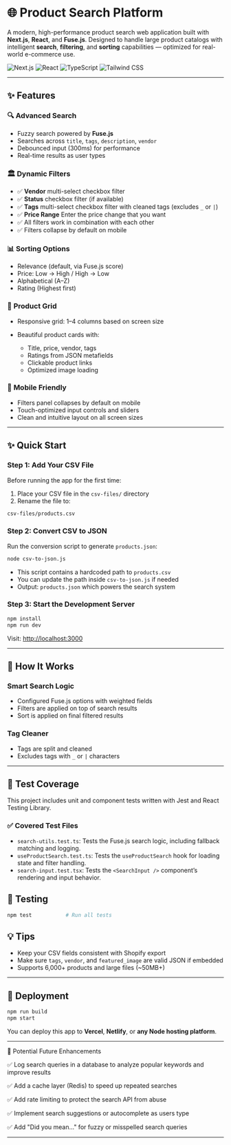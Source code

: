 # 🌐 Product Search Platform

A modern, high-performance product search web application built with **Next.js**, **React**, and **Fuse.js**. Designed to handle large product catalogs with intelligent **search**, **filtering**, and **sorting** capabilities — optimized for real-world e-commerce use.

![Next.js](https://img.shields.io/badge/Next.js-14-black?style=for-the-badge\&logo=next.js)
![React](https://img.shields.io/badge/React-18-blue?style=for-the-badge\&logo=react)
![TypeScript](https://img.shields.io/badge/TypeScript-5-blue?style=for-the-badge\&logo=typescript)
![Tailwind CSS](https://img.shields.io/badge/Tailwind-3-38B2AC?style=for-the-badge\&logo=tailwind-css)

---

## ✨ Features

### 🔍 **Advanced Search**

* Fuzzy search powered by **Fuse.js**
* Searches across `title`, `tags`, `description`, `vendor`
* Debounced input (300ms) for performance
* Real-time results as user types

### 🏛️ **Dynamic Filters**

* ✅ **Vendor** multi-select checkbox filter
* ✅ **Status** checkbox filter (if available)
* ✅ **Tags** multi-select checkbox filter with cleaned tags (excludes `_` or `|`)
* ✅ **Price Range** Enter the price change that you want
* ✅ All filters work in combination with each other
* ✅ Filters collapse by default on mobile

### 📊 **Sorting Options**

* Relevance (default, via Fuse.js score)
* Price: Low → High / High → Low
* Alphabetical (A–Z)
* Rating (Highest first)

### 🧱 **Product Grid**

* Responsive grid: 1–4 columns based on screen size
* Beautiful product cards with:

  * Title, price, vendor, tags
  * Ratings from JSON metafields
  * Clickable product links
  * Optimized image loading

### 📱 **Mobile Friendly**

* Filters panel collapses by default on mobile
* Touch-optimized input controls and sliders
* Clean and intuitive layout on all screen sizes

---

## ✨ Quick Start

### Step 1: Add Your CSV File

Before running the app for the first time:

1. Place your CSV file in the `csv-files/` directory
2. Rename the file to:

```bash
csv-files/products.csv
```

### Step 2: Convert CSV to JSON

Run the conversion script to generate `products.json`:

```bash
node csv-to-json.js
```

* This script contains a hardcoded path to `products.csv`
* You can update the path inside `csv-to-json.js` if needed
* Output: `products.json` which powers the search system

### Step 3: Start the Development Server

```bash
npm install
npm run dev
```

Visit: [http://localhost:3000](http://localhost:3000)

---



## 🧐 How It Works

### Smart Search Logic

* Configured Fuse.js options with weighted fields
* Filters are applied on top of search results
* Sort is applied on final filtered results

### Tag Cleaner

* Tags are split and cleaned
* Excludes tags with `_` or `|` characters



---

## 🧪 Test Coverage

This project includes unit and component tests written with Jest and React Testing Library.

### ✅ Covered Test Files

- `search-utils.test.ts`: Tests the Fuse.js search logic, including fallback matching and logging.
- `useProductSearch.test.ts`: Tests the `useProductSearch` hook for loading state and filter handling.
- `search-input.test.tsx`: Tests the `<SearchInput />` component’s rendering and input behavior.


## 🧪 Testing

```bash
npm test           # Run all tests
```


## 💡 Tips

* Keep your CSV fields consistent with Shopify export
* Make sure `tags`, `vendor`, and `featured_image` are valid JSON if embedded
* Supports 6,000+ products and large files (\~50MB+)


---

## 🔄 Deployment

```bash
npm run build
npm start
```

You can deploy this app to **Vercel**, **Netlify**, or **any Node hosting platform**.

---


🚀 Potential Future Enhancements

✅ Log search queries in a database to analyze popular keywords and improve results

✅ Add a cache layer (Redis) to speed up repeated searches

✅ Add rate limiting to protect the search API from abuse

✅ Implement search suggestions or autocomplete as users type

✅ Add "Did you mean..." for fuzzy or misspelled search queries

---

